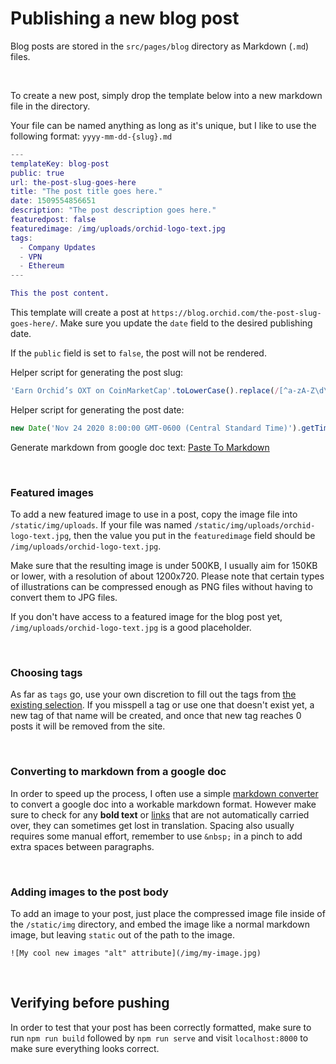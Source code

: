 # Publishing a new blog post

Blog posts are stored in the `src/pages/blog` directory as Markdown (`.md`) files.

&nbsp;

To create a new post, simply drop the template below into a new markdown file in the directory.

Your file can be named anything as long as it's unique, but I like to use the following format: `yyyy-mm-dd-{slug}.md`

```m
---
templateKey: blog-post
public: true
url: the-post-slug-goes-here
title: "The post title goes here."
date: 1509554856651
description: "The post description goes here."
featuredpost: false
featuredimage: /img/uploads/orchid-logo-text.jpg
tags:
  - Company Updates
  - VPN
  - Ethereum
---

This the post content.
```

This template will create a post at `https://blog.orchid.com/the-post-slug-goes-here/`. Make sure you update the `date` field to the desired publishing date.

If the `public` field is set to `false`, the post will not be rendered.

Helper script for generating the post slug: 
```js
'Earn Orchid’s OXT on CoinMarketCap'.toLowerCase().replace(/[^a-zA-Z\d\s:]/g,'').replace(/ /ig, '-')
```

Helper script for generating the post date: 
```js
new Date('Nov 24 2020 8:00:00 GMT-0600 (Central Standard Time)').getTime();
```

Generate markdown from google doc text: [Paste To Markdown](https://euangoddard.github.io/clipboard2markdown/)


&nbsp;

### Featured images
To add a new featured image to use in a post, copy the image file into `/static/img/uploads`. If your file was named `/static/img/uploads/orchid-logo-text.jpg`, then the value you put in the `featuredimage` field should be `/img/uploads/orchid-logo-text.jpg`.

Make sure that the resulting image is under 500KB, I usually aim for 150KB or lower, with a resolution of about 1200x720. Please note that certain types of illustrations can be compressed enough as PNG files without having to convert them to JPG files.

If you don't have access to a featured image for the blog post yet, `/img/uploads/orchid-logo-text.jpg` is a good placeholder.

&nbsp;

### Choosing tags
As far as `tags` go, use your own discretion to fill out the tags from [the existing selection](https://blog.orchid.com/tags/). If you misspell a tag or use one that doesn't exist yet, a new tag of that name will be created, and once that new tag reaches 0 posts it will be removed from the site.

&nbsp;

### Converting to markdown from a google doc
In order to speed up the process, I often use a simple [markdown converter](https://euangoddard.github.io/clipboard2markdown/) to convert a google doc into a workable markdown format. However make sure to check for any **bold text** or [links](#) that are not automatically carried over, they can sometimes get lost in translation. Spacing also usually requires some manual effort, remember to use `&nbsp;` in a pinch to add extra spaces between paragraphs.

&nbsp;

### Adding images to the post body

To add an image to your post, just place the compressed image file inside of the `/static/img` directory, and embed the image like a normal markdown image, but leaving `static` out of the path to the image.

`![My cool new images "alt" attribute](/img/my-image.jpg)`

&nbsp;

## Verifying before pushing 
In order to test that your post has been correctly formatted, make sure to run `npm run build` followed by `npm run serve` and visit `localhost:8000` to make sure everything looks correct.